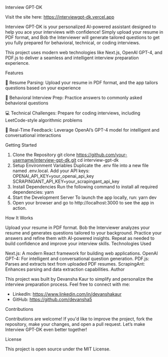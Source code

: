 Interview GPT-DK

Visit the site here: https://interviewgpt-dk.vercel.app


Interview GPT-DK is your personalized AI-powered assistant designed to help you ace your interviews with confidence! Simply upload your resume in PDF format, and Bob the Interviewer will generate tailored questions to get you fully prepared for behavioral, technical, or coding interviews.

This project uses modern web technologies like Next.js, OpenAI GPT-4, and PDF.js to deliver a seamless and intelligent interview preparation experience.



Features

📝 Resume Parsing: Upload your resume in PDF format, and the app tailors questions based on your experience

🎯 Behavioral Interview Prep: Practice answers to commonly asked behavioral questions

💻 Technical Challenges: Prepare for coding interviews, including LeetCode-style algorithmic problems

🚀 Real-Time Feedback: Leverage OpenAI’s GPT-4 model for intelligent and conversational interactions

Getting Started

1. Clone the Repository
git clone https://github.com/your-username/interview-gpt-dk.git
cd interview-gpt-dk
2. Setup Environment Variables
Duplicate the .env file into a new file named .env.local.
Add your API keys:
OPENAI_API_KEY=your_openai_api_key
SCRAPINGANT_API_KEY=your_scrapingant_api_key
3. Install Dependencies
Run the following command to install all required dependencies:
yarn
4. Start the Development Server
To launch the app locally, run:
yarn dev
5. Open your browser and go to http://localhost:3000 to see the app in action.

How It Works

Upload your resume in PDF format.
Bob the Interviewer analyzes your resume and generates questions tailored to your background.
Practice your answers and refine them with AI-powered insights.
Repeat as needed to build confidence and improve your interview skills.
Technologies Used

Next.js: A modern React framework for building web applications.
OpenAI GPT-4: For intelligent and conversational question generation.
PDF.js: Parses and extracts text from uploaded PDF resumes.
ScrapingAnt: Enhances parsing and data extraction capabilities.
Author

This project was built by Devansha Kaur to simplify and personalize the interview preparation process. Feel free to connect with me:

- LinkedIn: https://www.linkedin.com/in/devanshakaur
- GitHub: https://github.com/devansha5

Contributions

Contributions are welcome! If you'd like to improve the project, fork the repository, make your changes, and open a pull request. Let’s make Interview GPT-DK even better together!

License

This project is open source under the MIT License.

